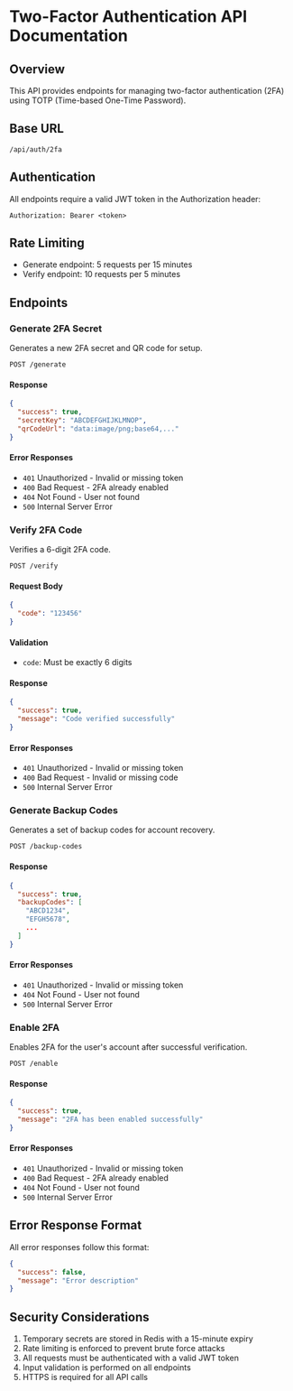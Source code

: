 # Two-Factor Authentication API Documentation

## Overview
This API provides endpoints for managing two-factor authentication (2FA) using TOTP (Time-based One-Time Password).

## Base URL
```
/api/auth/2fa
```

## Authentication
All endpoints require a valid JWT token in the Authorization header:
```
Authorization: Bearer <token>
```

## Rate Limiting
- Generate endpoint: 5 requests per 15 minutes
- Verify endpoint: 10 requests per 5 minutes

## Endpoints

### Generate 2FA Secret
Generates a new 2FA secret and QR code for setup.

```
POST /generate
```

#### Response
```json
{
  "success": true,
  "secretKey": "ABCDEFGHIJKLMNOP",
  "qrCodeUrl": "data:image/png;base64,..."
}
```

#### Error Responses
- `401` Unauthorized - Invalid or missing token
- `400` Bad Request - 2FA already enabled
- `404` Not Found - User not found
- `500` Internal Server Error

### Verify 2FA Code
Verifies a 6-digit 2FA code.

```
POST /verify
```

#### Request Body
```json
{
  "code": "123456"
}
```

#### Validation
- `code`: Must be exactly 6 digits

#### Response
```json
{
  "success": true,
  "message": "Code verified successfully"
}
```

#### Error Responses
- `401` Unauthorized - Invalid or missing token
- `400` Bad Request - Invalid or missing code
- `500` Internal Server Error

### Generate Backup Codes
Generates a set of backup codes for account recovery.

```
POST /backup-codes
```

#### Response
```json
{
  "success": true,
  "backupCodes": [
    "ABCD1234",
    "EFGH5678",
    ...
  ]
}
```

#### Error Responses
- `401` Unauthorized - Invalid or missing token
- `404` Not Found - User not found
- `500` Internal Server Error

### Enable 2FA
Enables 2FA for the user's account after successful verification.

```
POST /enable
```

#### Response
```json
{
  "success": true,
  "message": "2FA has been enabled successfully"
}
```

#### Error Responses
- `401` Unauthorized - Invalid or missing token
- `400` Bad Request - 2FA already enabled
- `404` Not Found - User not found
- `500` Internal Server Error

## Error Response Format
All error responses follow this format:
```json
{
  "success": false,
  "message": "Error description"
}
```

## Security Considerations
1. Temporary secrets are stored in Redis with a 15-minute expiry
2. Rate limiting is enforced to prevent brute force attacks
3. All requests must be authenticated with a valid JWT token
4. Input validation is performed on all endpoints
5. HTTPS is required for all API calls 